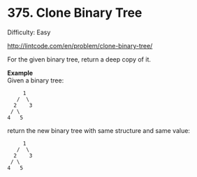 # 375. Clone Binary Tree

Difficulty: Easy

http://lintcode.com/en/problem/clone-binary-tree/

For the given binary tree, return a deep copy of it.

**Example**  
Given a binary tree:
```
     1
   /  \
  2    3
 / \
4   5
```
return the new binary tree with same structure and same value:
```
     1
   /  \
  2    3
 / \
4   5
```
